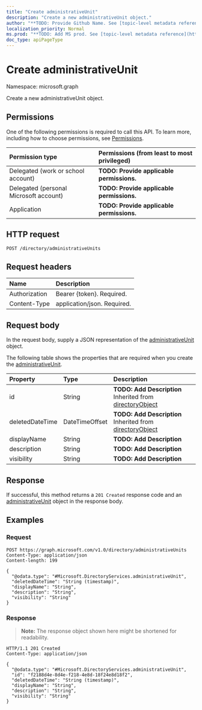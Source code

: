 ```yaml
---
title: "Create administrativeUnit"
description: "Create a new administrativeUnit object."
author: "**TODO: Provide Github Name. See [topic-level metadata reference](https://msgo.azurewebsites.net/add/document/guidelines/metadata.html#topic-level-metadata)**"
localization_priority: Normal
ms.prod: "**TODO: Add MS prod. See [topic-level metadata reference](https://msgo.azurewebsites.net/add/document/guidelines/metadata.html#topic-level-metadata)**"
doc_type: apiPageType
---
```


# Create administrativeUnit
Namespace: microsoft.graph



Create a new administrativeUnit object.

## Permissions
One of the following permissions is required to call this API. To learn more, including how to choose permissions, see [Permissions](/graph/permissions-reference).

|Permission type|Permissions (from least to most privileged)|
|:---|:---|
|Delegated (work or school account)|**TODO: Provide applicable permissions.**|
|Delegated (personal Microsoft account)|**TODO: Provide applicable permissions.**|
|Application|**TODO: Provide applicable permissions.**|

## HTTP request

<!-- {
  "blockType": "ignored"
}
-->
``` http
POST /directory/administrativeUnits
```

## Request headers
|Name|Description|
|:---|:---|
|Authorization|Bearer {token}. Required.|
|Content-Type|application/json. Required.|

## Request body
In the request body, supply a JSON representation of the [administrativeUnit](../resources/administrativeunit.md) object.

The following table shows the properties that are required when you create the [administrativeUnit](../resources/administrativeunit.md).

|Property|Type|Description|
|:---|:---|:---|
|id|String|**TODO: Add Description** Inherited from [directoryObject](../resources/directoryobject.md)|
|deletedDateTime|DateTimeOffset|**TODO: Add Description** Inherited from [directoryObject](../resources/directoryobject.md)|
|displayName|String|**TODO: Add Description**|
|description|String|**TODO: Add Description**|
|visibility|String|**TODO: Add Description**|



## Response

If successful, this method returns a `201 Created` response code and an [administrativeUnit](../resources/administrativeunit.md) object in the response body.

## Examples

### Request
<!-- {
  "blockType": "request",
  "name": "create_administrativeunit_from_"
}
-->
``` http
POST https://graph.microsoft.com/v1.0/directory/administrativeUnits
Content-Type: application/json
Content-length: 199

{
  "@odata.type": "#Microsoft.DirectoryServices.administrativeUnit",
  "deletedDateTime": "String (timestamp)",
  "displayName": "String",
  "description": "String",
  "visibility": "String"
}
```


### Response
>**Note:** The response object shown here might be shortened for readability.
<!-- {
  "blockType": "response",
  "truncated": true,
  "@odata.type": "Microsoft.DirectoryServices.administrativeUnit"
}
-->
``` http
HTTP/1.1 201 Created
Content-Type: application/json

{
  "@odata.type": "#Microsoft.DirectoryServices.administrativeUnit",
  "id": "f2188d4e-8d4e-f218-4e8d-18f24e8d18f2",
  "deletedDateTime": "String (timestamp)",
  "displayName": "String",
  "description": "String",
  "visibility": "String"
}
```

